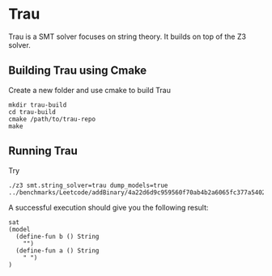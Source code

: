 # Trau
Trau is a SMT solver focuses on string theory. It builds on top of the Z3 solver.
 
## Building Trau using Cmake
Create a new folder and use cmake to build Trau
```
mkdir trau-build
cd trau-build
cmake /path/to/trau-repo
make
```

## Running Trau 

Try 
```
./z3 smt.string_solver=trau dump_models=true ../benchmarks/Leetcode/addBinary/4a22d6d9c959560f70ab4b2a6065fc377a5402487ae4c5eae36c3f54.smt2
```
A successful execution should give you the following result:

```
sat
(model 
  (define-fun b () String
    "")
  (define-fun a () String
    " ")
)

```
